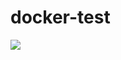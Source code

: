 # docker-test


<img src="https://github.com/Runamook/docker-test/workflows/Python-code-test/badge.svg?branche=master"><br>
